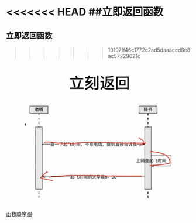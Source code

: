 <<<<<<< HEAD
﻿﻿##立即返回函数
=======
## 立即返回函数

>>>>>>> 10107ff46c1772c2ad5daaaecd8e8ac57229621c


![函数顺序图](https://raw.githubusercontent.com/wfyweb/code-snippet/master/start-js/lesson5/pic.png)
<br>


函数顺序图
